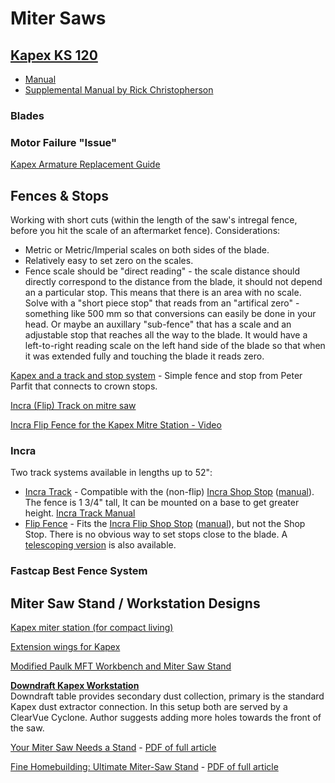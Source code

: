 # Miter Saws

## [Kapex KS 120]()

* [Manual]()
* [Supplemental Manual by Rick Christopherson](https://service.festoolusa.com/media/pdf/Kapex-KS120-Supplemental-Manual.pdf)

### Blades

### Motor Failure "Issue"

[Kapex Armature Replacement Guide](http://festoolownersgroup.com/festool-how-to/help-find-kapex-armature-replacement-guide/?action=dlattach;attach=292444)

## Fences & Stops

Working with short cuts (within the length of the saw's intregal fence, before you hit the scale of an aftermarket fence). Considerations:

* Metric or Metric/Imperial scales on both sides of the blade.
* Relatively easy to set zero on the scales.
* Fence scale should be "direct reading" - the scale distance should directly correspond to the distance from the blade, it should not depend an a particular stop. This means that there is an area with no scale. Solve with a "short piece stop" that reads from an "artifical zero" - something like 500 mm so that conversions can easily be done in your head. Or maybe an auxillary "sub-fence" that has a scale and an adjustable stop that reaches all the way to the blade. It would have a left-to-right reading scale on the left hand side of the blade so that when it was extended fully and touching the blade it reads zero.

[Kapex and a track and stop system](http://festoolownersgroup.com/festool-jigs-tool-enhancements/kapex-and-a-track-and-stop-system/) - Simple fence and stop from Peter Parfit that connects to crown stops.

[Incra (Flip) Track on mitre saw](http://festoolownersgroup.com/other-tools-accessories/incra-track-on-mitre-saw/)

[Incra Flip Fence for the Kapex Mitre Station - Video](http://festoolownersgroup.com/festool-jigs-tool-enhancements/incra-flip-fence-for-the-kapex-mitre-station-video/)

### Incra

Two track systems available in lengths up to 52":

* [Incra Track](https://incra.com/miter_gauges_accessories_incratracks.html) - Compatible with the (non-flip) [Incra Shop Stop](https://incra.com/miter_gauges_accessories_shopstop.html) ([manual](https://incra.com/manuals/Stop_web_use_only.pdf)). The fence is 1 3/4" tall, It can be mounted on a base to get greater height. [Incra Track Manual](https://incra.com/manuals/track.pdf)
* [Flip Fence](https://incra.com/miter_gauges_accessories_flipfence.html) - Fits the [Incra Flip Shop Stop](http://www.incrementaltools.com/Incremental_Flip_Shop_Stop_Positioner_p/flipshopstop.htm) ([manual](https://incra.com/manuals/flip_shopstop_manual.pdf)), but not the Shop Stop. There is no obvious way to set stops close to the blade. A [telescoping version](https://incra.com/miter_gauges_accessories_telescoping_flipfence.html) is also available.

### Fastcap Best Fence System

## Miter Saw Stand / Workstation Designs

[Kapex miter station (for compact living)](http://festoolownersgroup.com/festool-jigs-tool-enhancements/kapex-miter-station-(for-compact-living)/)

[Extension wings for Kapex](http://festoolownersgroup.com/festool-jigs-tool-enhancements/extension-wings-for-kapex/)

[Modified Paulk MFT Workbench and Miter Saw Stand](http://festoolownersgroup.com/festool-jigs-tool-enhancements/modified-paulk-mft-workbench-and-miter-saw-stand/)

**[Downdraft Kapex Workstation](http://festoolownersgroup.com/member-projects/kapex-installation)**  
Downdraft table provides secondary dust collection, primary is the standard Kapex dust extractor connection. In this setup both are served by a ClearVue Cyclone. Author suggests adding more holes towards the front of the saw.

[Your Miter Saw Needs a Stand](https://www.finewoodworking.com/2009/12/01/your-miter-saw-needs-a-stand) - [PDF of full article](https://www.finewoodworking.com/membership/pdf/57507/011209052.pdf)

[Fine Homebuilding: Ultimate Miter-Saw Stand](https://www.finehomebuilding.com/2011/03/10/ultimate-miter-saw-stand) - [PDF of full article](https://www.finehomebuilding.com/membership/pdf/5896/021218044.pdf)
